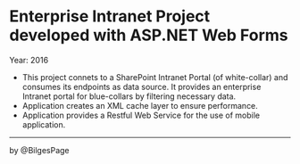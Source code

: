 Enterprise Intranet Project developed with ASP.NET Web Forms
===============
Year: 2016

- This project connets to a SharePoint Intranet Portal (of white-collar) and consumes its endpoints as data source. It provides an enterprise Intranet portal for blue-collars by filtering necessary data.
- Application creates an XML cache layer to ensure performance.
- Application provides a Restful Web Service for the use of mobile application.

-----------------

by @BilgesPage